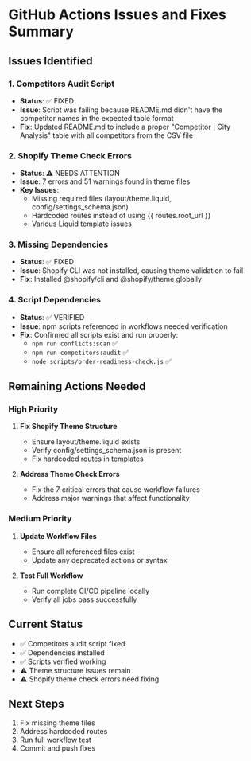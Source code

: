 # GitHub Actions Issues and Fixes Summary

## Issues Identified

### 1. Competitors Audit Script
- **Status**: ✅ FIXED
- **Issue**: Script was failing because README.md didn't have the competitor names in the expected table format
- **Fix**: Updated README.md to include a proper "Competitor | City Analysis" table with all competitors from the CSV file

### 2. Shopify Theme Check Errors
- **Status**: ⚠️ NEEDS ATTENTION
- **Issue**: 7 errors and 51 warnings found in theme files
- **Key Issues**:
  - Missing required files (layout/theme.liquid, config/settings_schema.json)
  - Hardcoded routes instead of using {{ routes.root_url }}
  - Various Liquid template issues

### 3. Missing Dependencies
- **Status**: ✅ FIXED
- **Issue**: Shopify CLI was not installed, causing theme validation to fail
- **Fix**: Installed @shopify/cli and @shopify/theme globally

### 4. Script Dependencies
- **Status**: ✅ VERIFIED
- **Issue**: npm scripts referenced in workflows needed verification
- **Fix**: Confirmed all scripts exist and run properly:
  - `npm run conflicts:scan` ✅
  - `npm run competitors:audit` ✅
  - `node scripts/order-readiness-check.js` ✅

## Remaining Actions Needed

### High Priority
1. **Fix Shopify Theme Structure**
   - Ensure layout/theme.liquid exists
   - Verify config/settings_schema.json is present
   - Fix hardcoded routes in templates

2. **Address Theme Check Errors**
   - Fix the 7 critical errors that cause workflow failures
   - Address major warnings that affect functionality

### Medium Priority
1. **Update Workflow Files**
   - Ensure all referenced files exist
   - Update any deprecated actions or syntax

2. **Test Full Workflow**
   - Run complete CI/CD pipeline locally
   - Verify all jobs pass successfully

## Current Status
- ✅ Competitors audit script fixed
- ✅ Dependencies installed
- ✅ Scripts verified working
- ⚠️ Theme structure issues remain
- ⚠️ Shopify theme check errors need fixing

## Next Steps
1. Fix missing theme files
2. Address hardcoded routes
3. Run full workflow test
4. Commit and push fixes
